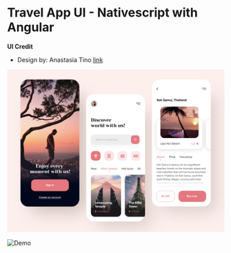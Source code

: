 # Travel App UI - Nativescript with Angular

**UI Credit**

- Design by: Anastasia Tino [link](https://dribbble.com/shots/10901698-Travel-service-Mobile-App)

![App UI](/travel-app.png)

![Demo](https://drive.google.com/file/d/1oucMmcn8joiW-YhYoYRg5paQoP2VDjZM/view?usp=sharing)
